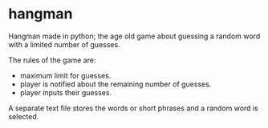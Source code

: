 # hangman

Hangman made in python; the age old game about guessing a random word with a limited number of guesses.

The rules of the game are:

- maximum limit for guesses.
- player is notified about the remaining number of guesses.
- player inputs their guesses.

A separate text file stores the words or short phrases and a random word is selected.
